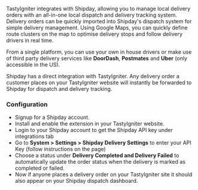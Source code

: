 TastyIgniter integrates with Shipday, allowing you to manage local delivery orders with an all-in-one local dispatch and delivery tracking system. Delivery orders can be quickly imported into Shipday's dispatch system for simple delivery management. Using Google Maps, you can quickly define route clusters on the map to optimise delivery stops and follow delivery drivers in real time.

From a single platform, you can use your own in house drivers or make use of third party delivery services like **DoorDash**, **Postmates** and **Uber** (only accessible in the US).

Shipday has a direct integration with TastyIgniter. Any delivery order a customer places on your TastyIgniter website will instantly be forwarded to Shipday for dispatch and delivery tracking.

### Configuration

- Signup for a Shipday account.
- Install and enable the extension in your TastyIgniter website.
- Login to your Shipday account to get the Shipday API key under integrations tab
- Go to **System > Settings > Shipday Delivery Settings** to enter your API Key (follow instructions on the page)
- Choose a status under **Delivery Completed and Delivery Failed** to automatically update the order status when the delivery is marked as completed or failed.
- Now if anyone places a delivery order on your TastyIgniter site it should also appear on your Shipday dispatch dashboard.

